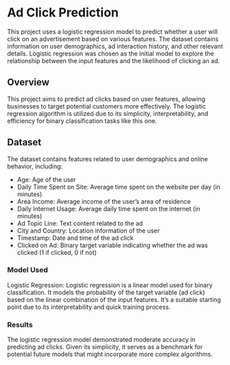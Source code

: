 # Ad Click Prediction
This project uses a logistic regression model to predict whether a user will click on an advertisement based on various features. The dataset contains information on user demographics, ad interaction history, and other relevant details. Logistic regression was chosen as the initial model to explore the relationship between the input features and the likelihood of clicking an ad.

## Overview
This project aims to predict ad clicks based on user features, allowing businesses to target potential customers more effectively. The logistic regression algorithm is utilized due to its simplicity, interpretability, and efficiency for binary classification tasks like this one.

## Dataset
The dataset contains features related to user demographics and online behavior, including:

- Age: Age of the user
- Daily Time Spent on Site: Average time spent on the website per day (in minutes)
- Area Income: Average income of the user’s area of residence
- Daily Internet Usage: Average daily time spent on the internet (in minutes)
- Ad Topic Line: Text content related to the ad
- City and Country: Location information of the user
- Timestamp: Date and time of the ad click
- Clicked on Ad: Binary target variable indicating whether the ad was clicked (1 if clicked, 0 if not)
### Model Used
Logistic Regression: Logistic regression is a linear model used for binary classification. It models the probability of the target variable (ad click) based on the linear combination of the input features. It’s a suitable starting point due to its interpretability and quick training process.
### Results
The logistic regression model demonstrated moderate accuracy in predicting ad clicks. Given its simplicity, it serves as a benchmark for potential future models that might incorporate more complex algorithms.